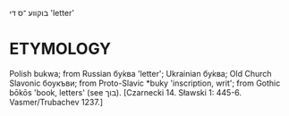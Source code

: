 בוקווע
־ס
די
'letter'

ETYMOLOGY
===========
Polish bukwa; from Russian бу́ква 'letter'; Ukrainian бу́ква; Old Church Slavonic боукъви; from Proto-Slavic *buky 'inscription, writ'; from Gothic bōkōs 'book, letters' (see בוך). 
[Czarnecki 14. Sławski 1: 445-6. Vasmer/Trubachev 1237.]